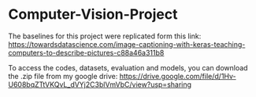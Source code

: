 # Computer-Vision-Project

The baselines for this project were replicated form this link:
https://towardsdatascience.com/image-captioning-with-keras-teaching-computers-to-describe-pictures-c88a46a311b8

To access the codes, datasets, evaluation and models, you can download the .zip file from my google drive:
https://drive.google.com/file/d/1Hv-U608bqZTtVKQvL_dVYj2C3blVmVbC/view?usp=sharing
